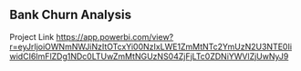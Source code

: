 ## Bank Churn Analysis
Project Link
https://app.powerbi.com/view?r=eyJrIjoiOWNmNWJiNzItOTcxYi00NzIxLWE1ZmMtNTc2YmUzN2U3NTE0IiwidCI6ImFlZDg1NDc0LTUwZmMtNGUzNS04ZjFjLTc0ZDNiYWVlZjUwNyJ9

